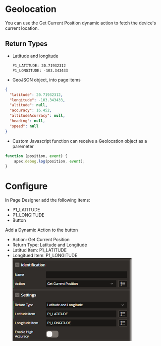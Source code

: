 # Geolocation

You can use the Get Current Position dynamic action to fetch the device's current location.

## Return Types

- Latitude and longitude
  ```
  P1_LATITUDE: 20.71932312
  P1_LONGITUDE: -103.343433
  ```
- GeoJSON object, into page items

```json
{
  "latitude": 20.71932312,
  "longitude": -103.343433,
  "altitude": null,
  "accuracy": 16.452,
  "altitudeAcurracy": null,
  "heading": null,
  "speed": null
}
```

- Custom Javascript function can receive a Geolocation object as a paremeter

```js
function (position, event) {
    apex.debug.log(position, event);
}
```

# Configure

In Page Designer add the following items:

- P1_LATITUDE
- P1_LONGITUDE
- Button

Add a Dynamic Action to the button

- Action: Get Current Position
- Return Type: Latitude and Longitude
- Latitud Item: P1_LATITUDE
- Longitued Item: P1_LONGITUDE
  ![GeoLocation](images/geolocation.png)
